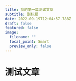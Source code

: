 ```yaml
---
title: 我的第一篇测试文章
subtitle: 副标题
date: 2022-09-19T12:04:57.788Z
draft: false
featured: false
image:
  filename: ""
  focal_point: Smart
  preview_only: false
---
```

# 测试文章
